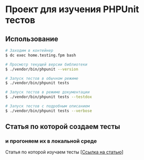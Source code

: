# Проект для изучения PHPUnit тестов

## Использование

```sh
# Заходим в контейнер
$ dc exec home.testing.fpm bash

# Просмотр текущей версии библиотеки
$ ./vendor/bin/phpunit --version

# Запуск тестов в обычном режиме
$ ./vendor/bin/phpunit tests

# Запуск тестов в режиме документации
$ ./vendor/bin/phpunit tests --testdox

# Запуск тестов с подробным описанием
$ ./vendor/bin/phpunit tests --verbose
```

## Статья по которой создаем тесты 
### и прогоняем их в локальной среде

Статья по которой изучаем тесты
[[Ссылка на статью](https://google.com)]